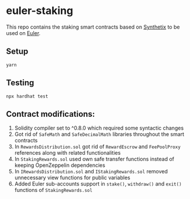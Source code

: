 # euler-staking

This repo contains the staking smart contracts based on [Synthetix](https://github.com/Synthetixio/synthetix) to be used on [Euler](https://www.euler.finance/).

## Setup

    yarn

## Testing

    npx hardhat test

## Contract modifications:
1. Solidity compiler set to ^0.8.0 which required some syntactic changes 
2. Got rid of `SafeMath` and `SafeDecimalMath` libraries throughout the smart contracts
3. In `RewardsDistribution.sol` got rid of `RewardEscrow` and `FeePoolProxy` references along with related functionalities
4. In `StakingRewards.sol` used own safe transfer functions instead of keeping OpenZeppelin dependencies
5. In `IRewardsDistribution.sol` and `IStakingRewards.sol` removed unnecessary view functions for public variables
6. Added Euler sub-accounts support in `stake()`, `withdraw()` and `exit()` functions of `StakingRewards.sol`
